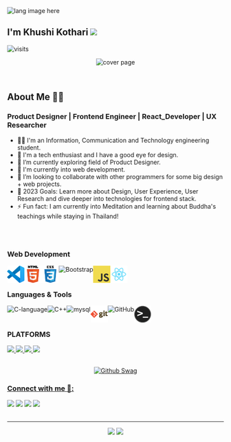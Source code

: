 <img width="30%" src="https://github.com/alansmathew/alansmathew/raw/master/lang.gif" alt="lang image here" />
<h2>I'm Khushi Kothari <img src="https://github.com/souvikguria98/souvikguria98/blob/master/Hi.gif" width="25"></h2>
<img src="https://komarev.com/ghpvc/?username=khushi-kothari" alt="visits" />
</br>
<p align="center"><img src="https://pbs.twimg.com/media/EzzKAglWUAAd9WX?format=jpg&name=large" alt="cover page"/></p>
</br>

<h2 align = "left"> About Me 👩‍💻 </h2>
<h3>  Product Designer | Frontend Engineer | React_Developer | UX Researcher </h3>

- 👩‍🎓 I'm an Information, Communication and Technology engineering student.
- 📁 I'm a tech enthusiast and I have a good eye for design.
- 🌱 I’m currently exploring field of Product Designer.
- 📘 I'm currently into web development.
- 👯 I’m looking to collaborate with other programmers for some big design + web projects.
- 🥅 2023 Goals: Learn more about Design, User Experience, User Research and dive deeper into technologies for frontend stack.
- ⚡  Fun fact: I am currently into Meditation and learning about Buddha's teachings while staying in Thailand!

</br>
</br>

<h3> Web Development</h3>
<img align="left" alt="Visual Studio Code" height="40" src="https://raw.githubusercontent.com/github/explore/80688e429a7d4ef2fca1e82350fe8e3517d3494d/topics/visual-studio-code/visual-studio-code.png" />
<img align="left" alt="HTML5" height="40" src="https://raw.githubusercontent.com/github/explore/80688e429a7d4ef2fca1e82350fe8e3517d3494d/topics/html/html.png" />
<img align="left" alt="CSS3" height="40" src="https://raw.githubusercontent.com/github/explore/80688e429a7d4ef2fca1e82350fe8e3517d3494d/topics/css/css.png" />
<img  align="left" alt="Bootstrap" height="40" src="https://img.icons8.com/color/2x/bootstrap.png">
<img align="left" alt="JavaScript" height="40" src="https://raw.githubusercontent.com/github/explore/80688e429a7d4ef2fca1e82350fe8e3517d3494d/topics/javascript/javascript.png" />
<img align="left" alt="React" height="40" src="https://raw.githubusercontent.com/github/explore/80688e429a7d4ef2fca1e82350fe8e3517d3494d/topics/react/react.png" />
<br />
</br>

<h3> Languages & Tools </h3>
<img align="left" alt="C-language" height="40" src="https://cdn.iconscout.com/icon/free/png-512/c-programming-569564.png" />
<img align="left" alt="C++" height="40" src="https://i.pinimg.com/736x/a2/dc/32/a2dc3249364449a49f01a6275d277b8c.jpg" />
<img align="left" alt="mysql" height="40" src="https://img.icons8.com/color/2x/mysql-logo.png" />
<img align="left" alt="Git" height="40" src="https://raw.githubusercontent.com/github/explore/80688e429a7d4ef2fca1e82350fe8e3517d3494d/topics/git/git.png" />
<img align="left" alt="GitHub" height="40" src="https://img.favpng.com/22/23/23/social-media-github-computer-icons-logo-png-favpng-ari7E0gHBmTSMg57C3wKYxCMb.jpg" />
<img align="left" alt="Terminal" height="40" src="https://raw.githubusercontent.com/github/explore/80688e429a7d4ef2fca1e82350fe8e3517d3494d/topics/terminal/terminal.png" />
</br>
</br>

<h3> PLATFORMS</h3>
<a href="https://github.com/khushi-kothari"><img height="40" src="https://img.favpng.com/22/23/23/social-media-github-computer-icons-logo-png-favpng-ari7E0gHBmTSMg57C3wKYxCMb.jpg">
<a href="https://www.hackerrank.com/khushicap"><img height="40" src="https://upload.wikimedia.org/wikipedia/commons/4/40/HackerRank_Icon-1000px.png">
<a href="https://coderbyte.com/profile/Khushicap"><img height="40" src="https://res.cloudinary.com/practicaldev/image/fetch/s--aOxxf45v--/c_fill,f_auto,fl_progressive,h_320,q_auto,w_320/https://dev-to-uploads.s3.amazonaws.com/uploads/organization/profile_image/1155/daee822c-2c89-4fd4-98f3-b58afb56bbef.jpg">
<a href="https://www.codechef.com/users/khushi_kothari"><img height="40" src="https://i.pinimg.com/originals/c5/d9/fc/c5d9fc1e18bcf039f464c2ab6cfb3eb6.jpg">
  </br>
  </br>

<p align="center">
  <img src="https://user-images.githubusercontent.com/624760/87853370-37690080-c901-11ea-8207-5ad27ce5f7b8.gif" alt="Github Swag" />
</p>


<h3>Connect with me 🤝:</h3>
 <a href="https://twitter.com/KhushiKothari19" target="_blank" rel="noopener noreferrer"><img src="https://img.icons8.com/fluent/2x/twitter.png" width="50" /></a>  
 <a href="https://www.instagram.com/khushikothari19/" target="_blank" rel="noopener noreferrer"><img src="https://img.icons8.com/fluent/2x/instagram-new.png" width="50" /></a>  
 <a href="https://www.linkedin.com/in/khushi-kothari/" target="_blank" rel="noopener noreferrer"><img src="https://img.icons8.com/fluent/2x/linkedin.png" width="50" /></a>
 <a href="mailto:khushikothari.ict19@gmail.com" target="_blank" rel="noopener noreferrer"><img src="https://img.icons8.com/fluent/2x/gmail.png"  width="50" /></a>
<br> <br>

---

<p align="center">
  <img width="48%" src="https://github-readme-stats.vercel.app/api?username=khushi-kothari&show_icons=true&theme=tokyonight" />
  <img width="48%" src="https://github-readme-streak-stats.herokuapp.com/?user=khushi-kothari&theme=tokyonight" />
</p>
